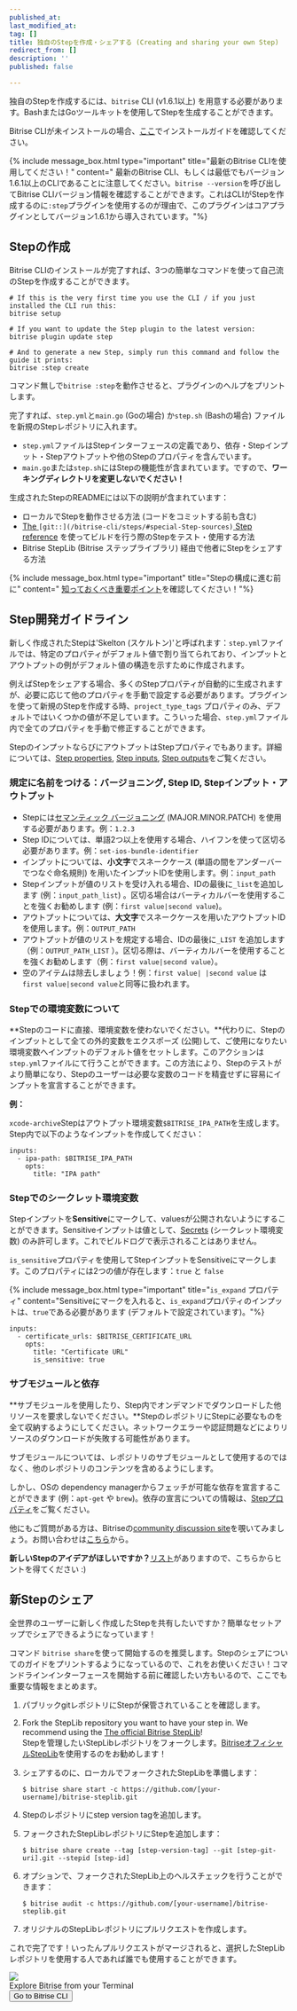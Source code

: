 ```yaml
---
published_at:
last_modified_at:
tag: []
title: 独自のStepを作成・シェアする (Creating and sharing your own Step)
redirect_from: []
description: ''
published: false

---
```

独自のStepを作成するには、`bitrise` CLI (v1.6.1以上) を用意する必要があります。BashまたはGoツールキットを使用してStepを生成することができます。

Bitrise CLIが未インストールの場合、[ここ](/bitrise-cli/installation/)でインストールガイドを確認してください。

{% include message_box.html type="important" title="最新のBitrise CLIを使用してください！" content=" 最新のBitrise CLI、もしくは最低でもバージョン1.6.1以上のCLIであることに注意してください。`bitrise --version`を呼び出してBitrise CLIバージョン情報を確認することができます。これはCLIがStepを作成するのに`:step`プラグインを使用するのが理由で、このプラグインはコアプラグインとしてバージョン1.6.1から導入されています。"%}

## Stepの作成

Bitrise CLIのインストールが完了すれば、3つの簡単なコマンドを使って自己流のStepを作成することができます。

    # If this is the very first time you use the CLI / if you just installed the CLI run this:
    bitrise setup
    
    # If you want to update the Step plugin to the latest version:
    bitrise plugin update step
    
    # And to generate a new Step, simply run this command and follow the guide it prints:
    bitrise :step create

コマンド無しで`bitrise :step`を動作させると、プラグインのヘルプをプリントします。

完了すれば、`step.yml`と`main.go` (Goの場合) か`step.sh` (Bashの場合) ファイルを新規のStepレポジトリに入れます。

* `step.yml`ファイルはStepインターフェースの定義であり、依存・Stepインプット・Stepアウトプットや他のStepのプロパティを含んでいます。
* `main.go`または`step.sh`にはStepの機能性が含まれています。ですので、**ワーキングディレクトリを変更しないでください！**

生成されたStepのREADMEには以下の説明が含まれています：

* ローカルでStepを動作させる方法 (コードをコミットする前も含む)
* [The ](/bitrise-cli/steps/#special-Step-sources)`[git::](/bitrise-cli/steps/#special-Step-sources)`[ Step reference](/bitrise-cli/steps/#special-Step-sources) を使ってビルドを行う際のStepをテスト・使用する方法
* Bitrise StepLib (Bitrise ステップライブラリ) 経由で他者にStepをシェアする方法

{% include message_box.html type="important" title="Stepの構成に進む前に" content=" [知っておくべき重要ポイント](/bitrise-cli/most-important-concepts/)を確認してください！"%}

## Step開発ガイドライン

新しく作成されたStepは'Skelton (スケルトン)'と呼ばれます：`step.yml`ファイルでは、特定のプロパティがデフォルト値で割り当てられており、インプットとアウトプットの例がデフォルト値の構造を示すために作成されます。

例えばStepをシェアする場合、多くのStepプロパティが自動的に生成されますが、必要に応じて他のプロパティを手動で設定する必要があります。プラグインを使って新規のStepを作成する時、`project_type_tags` プロパティのみ、デフォルトではいくつかの値が不足しています。こういった場合、`step.yml`ファイル内で全てのプロパティを手動で修正することができます。

StepのインプットならびにアウトプットはStepプロパティでもあります。詳細については、[Step properties](/bitrise-cli/step-properties), [Step inputs](/bitrise-cli/step-inputs), [Step outputs](/bitrise-cli/step-outputs)をご覧ください。

### 規定に名前をつける：バージョニング, Step ID, Stepインプット・アウトプット

* Stepには[セマンティック バージョニング](https://semver.org/lang/ja/) (MAJOR.MINOR.PATCH) を使用する必要があります。例：`1.2.3`
* Step IDについては、単語2つ以上を使用する場合、ハイフンを使って区切る必要があります。例：`set-ios-bundle-identifier`
* インプットについては、**小文字**でスネークケース (単語の間をアンダーバーでつなぐ命名規則) を用いたインプットIDを使用します。例：`input_path`
* Stepインプットが値のリストを受け入れる場合、IDの最後に`_list`を追加します (例：`input_path_list`) 。区切る場合はバーティカルバーを使用することを強くお勧めします (例：`first value|second value`)。
* アウトプットについては、**大文字**でスネークケースを用いたアウトプットIDを使用します。例：`OUTPUT_PATH`
* アウトプットが値のリストを規定する場合、IDの最後に`_LIST` を追加します（例：`OUTPUT_PATH_LIST` ）。区切る際は、バーティカルバーを使用することを強くお勧めします（例：`first value|second value`）。
* 空のアイテムは除去しましょう！例：`first value| |second value` は `first value|second value`と同等に扱われます。

### Stepでの環境変数について

**Stepのコードに直接、環境変数を使わないでください。**代わりに、Stepのインプットとして全ての外的変数をエクスポーズ (公開)して、ご使用になりたい環境変数へインプットのデフォルト値をセットします。このアクションは`step.yml`ファイルにて行うことができます。この方法により、Stepのテストがより簡単になり、Stepのユーザーは必要な変数のコードを精査せずに容易にインプットを宣言することができます。

**例：**

`xcode-archive`Stepはアウトプット環境変数`$BITRISE_IPA_PATH`を生成します。Step内で以下のようなインプットを作成してください：

    inputs:
      - ipa-path: $BITRISE_IPA_PATH
        opts:
          title: "IPA path"

### Stepでのシークレット環境変数

Stepインプットを**Sensitive**にマークして、valuesが公開されないようにすることができます。Sensitiveインプットは値として、[Secrets](/bitrise-cli/secrets/) (シークレット環境変数) のみ許可します。これでビルドログで表示されることはありません。

`is_sensitive`プロパティを使用してStepインプットをSensitiveにマークします。このプロパティには2つの値が存在します：`true` と `false`

{% include message_box.html type="important" title="`is_expand` プロパティ" content="Sensitiveにマークを入れると、`is_expand`プロパティのインプットは、`true`である必要があります (デフォルトで設定されています)。"%}

    inputs:
      - certificate_urls: $BITRISE_CERTIFICATE_URL
        opts:
          title: "Certificate URL"
          is_sensitive: true

### サブモジュールと依存

**サブモジュールを使用したり、Step内でオンデマンドでダウンロードした他リソースを要求しないでください。**StepのレポジトリにStepに必要なものを全て収納するようにしてください。ネットワークエラーや認証問題などによりリソースのダウンロードが失敗する可能性があります。

サブモジュールについては、レポジトリのサブモジュールとして使用するのではなく、他のレポジトリのコンテンツを含めるようにします。

しかし、OSの dependency managerからフェッチが可能な依存を宣言することができます (例：`apt-get` や `brew`)。依存の宣言についての情報は、[Stepプロパティ](/bitrise-cli/step-properties)をご覧ください。

他にもご質問がある方は、Bitriseの[community discussion site](https://discuss.bitrise.io/)を覗いてみましょう。お問い合わせは[こちら](https://www.bitrise.io/contact)から。

**新しいStepのアイデアがほしいですか？**[リスト](https://discuss.bitrise.io/search?q=tags%3Acontrib-this-feature%20tag%3AStep)がありますので、こちらからヒントを得てください :)

## 新Stepのシェア

全世界のユーザーに新しく作成したStepを共有したいですか？簡単なセットアップでシェアできるようになっています！

コマンド `bitrise share`を使って開始するのを推奨します。Stepのシェアについてのガイドをプリントするようになっているので、これをお使いください！コマンドラインインターフェースを開始する前に確認したい方もいるので、ここでも重要な情報をまとめます。

1. パブリックgitレポジトリにStepが保管されていることを確認します。
2. Fork the StepLib repository you want to have your step in. We recommend using the [The official Bitrise StepLib](https://github.com/bitrise-io/bitrise-steplib)!  
   Stepを管理したいStepLibレポジトリをフォークします。[BitriseオフィシャルStepLib](https://github.com/bitrise-io/bitrise-steplib)を使用するのをお勧めします！
3. シェアするのに、ローカルでフォークされたStepLibを準備します：

       $ bitrise share start -c https://github.com/[your-username]/bitrise-steplib.git
4. Stepのレポジトリにstep version tagを追加します。
5. フォークされたStepLibレポジトリにStepを追加します：

       $ bitrise share create --tag [step-version-tag] --git [step-git-uri].git --stepid [step-id]
6. オプションで、フォークされたStepLib上のヘルスチェックを行うことができます：

       $ bitrise audit -c https://github.com/[your-username]/bitrise-steplib.git
7. オリジナルのStepLibレポジトリにプルリクエストを作成します。

これで完了です！いったんプルリクエストがマージされると、選択したStepLibレポジトリを使用する人であれば誰でも使用することができます。

<div class="banner"> <img src="/assets/images/banner-bg-888x170.png" style="border: none;"> <div class="deploy-text">Explore Bitrise from your Terminal</div> <a target="_blank" href="[https://app.bitrise.io/cli](https://app.bitrise.io/cli "https://app.bitrise.io/cli")"><button class="button">Go to Bitrise CLI</button></a> </div>